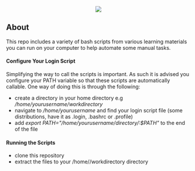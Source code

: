 <h3 align="center">
<img src="https://cdn.rawgit.com/odb/official-bash-logo/master/assets/Logos/Identity/PNG/BASH_logo-transparent-bg-color.png">
</h3>


## About
This repo includes a variety of bash scripts from various learning materials you can run on your computer to help automate
some manual tasks.


#### Configure Your Login Script
Simplifying the way to call the scripts is important. As such it is advised you configure your PATH variable so that these
scripts are automatically callable.  One way of doing this is through the following:
- create a directory in your home directory e.g */home/yourusername/workdirectory*
- navigate to */home/yourusername* and find your login script file (some distributions, have it as .login, .bashrc or .profile)
- add *export PATH="/home/yourusername/directory/:$PATH"* to the end of the file

#### Running the Scripts
- clone this repository
- extract the files to your /home/<yourusername>/workdirectory directory
